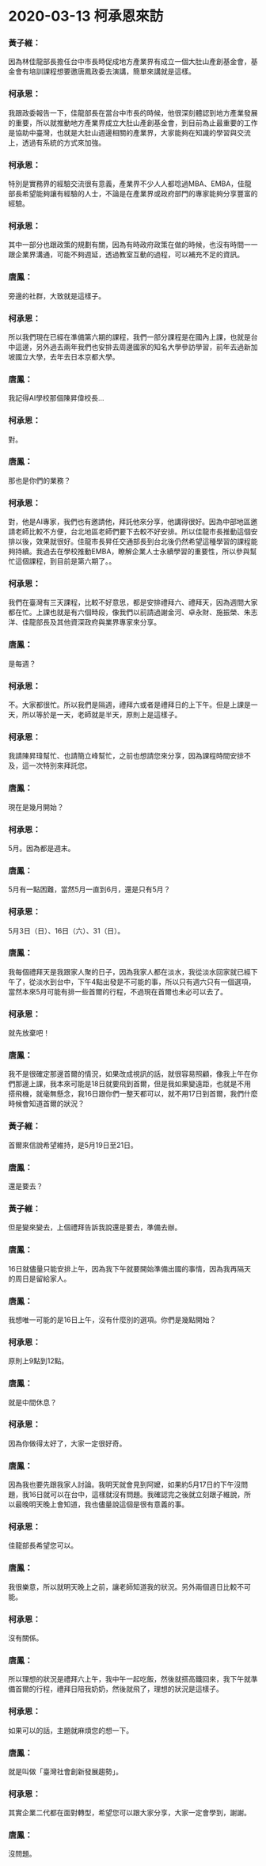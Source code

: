 # 2020-03-13 柯承恩來訪

### 黃子維：
因為林佳龍部長擔任台中市長時促成地方產業界有成立一個大肚山產創基金會，基金會有培訓課程想要邀唐鳳政委去演講，簡單來講就是這樣。

### 柯承恩：
我跟政委報告一下，佳龍部長在當台中市長的時候，他很深刻體認到地方產業發展的重要，所以就推動地方產業界成立大肚山產創基金會，到目前為止最重要的工作是協助中臺灣，也就是大肚山週邊相關的產業界，大家能夠在知識的學習與交流上，透過有系統的方式來加強。

### 柯承恩：
特別是實務界的經驗交流很有意義，產業界不少人人都唸過MBA、EMBA，佳龍部長希望能夠讓有經驗的人士，不論是在產業界或政府部門的專家能夠分享豐富的經驗。

### 柯承恩：
其中一部分也跟政策的規劃有關，因為有時政府政策在做的時候，也沒有時間一一跟企業界溝通，可能不夠週延，透過教室互動的過程，可以補充不足的資訊。

### 唐鳳：
旁邊的社群，大致就是這樣子。

### 柯承恩：
所以我們現在已經在凖備第六期的課程，我們一部分課程是在國內上課，也就是台中這邊，另外過去兩年我們也安排去周邊國家的知名大學參訪學習，前年去過新加坡國立大學，去年去日本京都大學。

### 唐鳳：
我記得AI學校那個陳昇偉校長…

### 柯承恩：
對。

### 唐鳳：
那也是你們的業務？

### 柯承恩：
對，他是AI專家，我們也有邀請他，拜託他來分享，他講得很好。因為中部地區邀請老師比較不方便，台北地區老師們要下去較不好安排。所以佳龍市長推動這個安排以後，效果就很好。佳龍市長昇任交通部長到台北後仍然希望這種學習的課程能夠持續。我過去在學校推動EMBA，瞭解企業人士永續學習的重要性，所以參與幫忙這個課程，到目前是第六期了。。

### 柯承恩：
我們在臺灣有三天課程，比較不好意思，都是安排禮拜六、禮拜天，因為週間大家都在忙。上課也就是有六個時段，像我們以前請過謝金河、卓永財、施振榮、朱志洋、佳龍部長及其他資深政府與業界專家來分享。

### 唐鳳：
是每週？

### 柯承恩：
不。大家都很忙。所以我們是隔週，禮拜六或者是禮拜日的上下午。但是上課是一天，所以等於是一天，老師就是半天，原則上是這樣子。

### 柯承恩：
我請陳昇瑋幫忙、也請簡立峰幫忙，之前也想請您來分享，因為課程時間安排不及，這一次特別來拜託您。

### 唐鳳：
現在是幾月開始？

### 柯承恩：
5月。因為都是週末。

### 唐鳳：
5月有一點困難，當然5月一直到6月，還是只有5月？

### 柯承恩：
5月3日（日）、16日（六）、31（日）。

### 唐鳳：
我每個禮拜天是我跟家人聚的日子，因為我家人都在淡水，我從淡水回家就已經下午了，從淡水到台中，下午4點出發是不可能的事，所以只有週六只有一個選項，當然本來5月可能有排一些首爾的行程，不過現在首爾也未必可以去了。

### 柯承恩：
就先放棄吧！

### 唐鳳：
我不是很確定那邊首爾的情況，如果改成視訊的話，就很容易照顧，像我上午在你們那邊上課，我本來可能是18日就要飛到首爾，但是我如果變遠距，也就是不用搭飛機，就毫無懸念，我16日跟你們一整天都可以，就不用17日到首爾，我們什麼時候會知道首爾的狀況？

### 黃子維：
首爾來信說希望維持，是5月19日至21日。

### 唐鳳：
還是要去？

### 黃子維：
但是變來變去，上個禮拜告訴我說還是要去，準備去辦。

### 唐鳳：
16日就儘量只能安排上午，因為我下午就要開始準備出國的事情，因為我再隔天的周日是留給家人。

### 唐鳳：
我想唯一可能的是16日上午，沒有什麼別的選項。你們是幾點開始？

### 柯承恩：
原則上9點到12點。

### 唐鳳：
就是中間休息？

### 柯承恩：
因為你做得太好了，大家一定很好奇。

### 唐鳳：
因為我也要先跟我家人討論。我明天就會見到阿嬤，如果約5月17日的下午沒問題，我16日就可以在台中，這樣就沒有問題。我確認完之後就立刻跟子維說，所以最晚明天晚上會知道，我也儘量說這個是很有意義的事。

### 柯承恩：
佳龍部長希望您可以。

### 唐鳳：
我很樂意，所以就明天晚上之前，讓老師知道我的狀況。另外兩個週日比較不可能。

### 柯承恩：
沒有關係。

### 唐鳳：
所以理想的狀況是禮拜六上午，我中午一起吃飯，然後就搭高鐵回來，我下午就準備首爾的行程，禮拜日陪我奶奶，然後就飛了，理想的狀況是這樣子。

### 柯承恩：
如果可以的話，主題就麻煩您的想一下。

### 唐鳳：
就是叫做「臺灣社會創新發展趨勢」。

### 柯承恩：
其實企業二代都在面對轉型，希望您可以跟大家分享，大家一定會學到，謝謝。

### 唐鳳：
沒問題。

